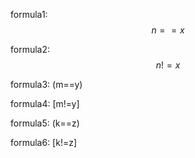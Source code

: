 <script src="https://cdn.mathjax.org/mathjax/latest/MathJax.js?config=TeX-AMS-MML_HTMLorMML"></script>
formula1: $$n==x$$

formula2: $$n!=x$$

formula3: (m==y)

formula4: [m!=y]

formula5: \(k==z\)

formula6: \[k!=z\]